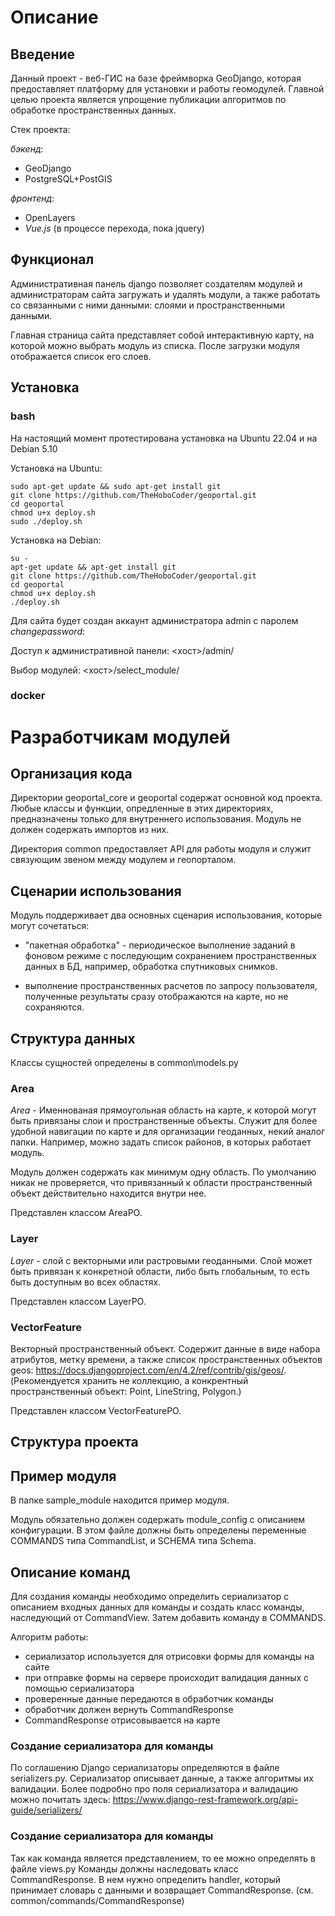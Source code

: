 # Описание
## Введение

Данный проект - веб-ГИС на базе фреймворка GeoDjango, которая предоставляет
платформу для установки и работы геомодулей. Главной целью проекта
является упрощение публикации алгоритмов по обработке пространственных данных.

Стек проекта:

*бэкенд*:
- GeoDjango
- PostgreSQL+PostGIS

*фронтенд*:
- OpenLayers
- *Vue.js* (в процессе перехода, пока jquery)


## Функционал

Административная панель django позволяет создателям модулей и администраторам сайта загружать и удалять модули, а также работать со связанными с ними данными: слоями и пространственными данными.

Главная страница сайта представляет собой интерактивную карту, на которой можно
выбрать модуль из списка. После загрузки модуля отображается список его слоев.

## Установка

### bash

На настоящий момент протестирована установка на Ubuntu 22.04 и на Debian 5.10

Установка на Ubuntu:

```
sudo apt-get update && sudo apt-get install git
git clone https://github.com/TheHoboCoder/geoportal.git
cd geoportal
chmod u+x deploy.sh
sudo ./deploy.sh
```

Установка на Debian:

```
su -
apt-get update && apt-get install git
git clone https://github.com/TheHoboCoder/geoportal.git
cd geoportal
chmod u+x deploy.sh
./deploy.sh
```

Для сайта будет создан аккаунт администратора admin с паролем *changepassword*:

Доступ к административной панели: <хост>/admin/

Выбор модулей: <хост>/select_module/

### docker

# Разработчикам модулей

## Организация кода

Директории geoportal_core и geoportal содержат основной код проекта.
Любые классы и функции, опредленные в этих директориях, предназначены только для 
внутреннего использования. Модуль не должен содержать импортов из них.

Директория common предоставляет API для работы модуля и служит связующим звеном между модулем и геопорталом. 

## Сценарии использования

Модуль поддерживает два основных сценария использования, которые могут сочетаться:

- "пакетная обработка" - периодическое выполнение заданий в фоновом режиме с последующим сохранением пространственных данных в БД, например, обработка спутниковых снимков.

- выполнение пространственных расчетов по запросу пользователя, 
полученные результаты сразу отображаются на карте, но не сохраняются. 

## Структура данных

Классы сущностей определены в common\models.py

### Area

*Area* - Именнованая прямоугольная область на карте, к которой могут быть привязаны слои и пространственные объекты. Служит для более удобной навигации 
по карте и для организации геоданных, некий аналог папки. Например, можно задать список районов, в которых работает модуль.

Модуль должен содержать как минимум одну область.
По умолчанию никак не проверяется, что привязанный к области пространственный объект действительно находится внутри нее.

Представлен классом AreaPO.

### Layer

*Layer* - слой с векторными или растровыми геоданными. Слой может быть привязан к конкретной
области, либо быть глобальным, то есть быть доступным во всех областях. 

Представлен классом LayerPO.

### VectorFeature

Векторный пространственный объект. Содержит данные в виде набора атрибутов, метку времени, а также список пространственных объектов geos: https://docs.djangoproject.com/en/4.2/ref/contrib/gis/geos/. (Рекомендуется хранить не коллекцию, а конкрентный пространственный объект: Point, LineString, Polygon.)

Представлен классом VectorFeaturePO.

## Структура проекта

## Пример модуля

В папке sample_module находится пример модуля.

Модуль обязательно должен содержать module_config с описанием конфигурации.
В этом файле должны быть определены переменные COMMANDS типа CommandList, и SCHEMA типа Schema.

## Описание команд

Для создания команды необходимо определить сериализатор с описанием входных данных 
для команды и создать класс команды, наследующий от CommandView. 
Затем добавить команду в COMMANDS.

Алгоритм работы:
- сериализатор используется для отрисовки формы для команды на сайте
- при отправке формы на сервере происходит валидация данных с помощью сериализатора
- проверенные данные передаются в обработчик команды
- обработчик должен вернуть CommandResponse
- CommandResponse отрисовывается на карте

### Создание сериализатора для команды

По соглашению Django сериализаторы определяются в файле serializers.py.
Сериализатор описывает данные, а также алгоритмы их валидации.
Более подробно про поля сериализатора и валидацию можно почитать здесь:
https://www.django-rest-framework.org/api-guide/serializers/

### Создание сериализатора для команды

Так как команда является представлением, то ее можно определять в файле views.py
Команды должны наследовать класс CommandResponse. В нем нужно определить handler, 
который принимает словарь с данными и возвращает CommandResponse. (см. common/commands/CommandResponse)








